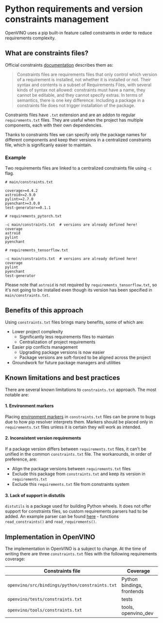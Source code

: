 # Python requirements and version constraints management

OpenVINO uses a pip built-in feature called constraints in order to reduce requirements complexity. 

## What are constraints files?

Official constraints [documentation](https://pip.pypa.io/en/stable/user_guide/#constraints-files) describes them as:
> Constraints files are requirements files that only control which version of a requirement is installed, not whether it is installed or not. Their syntax and contents is a subset of Requirements Files, with several kinds of syntax not allowed: constraints must have a name, they cannot be editable, and they cannot specify extras. In terms of semantics, there is one key difference: Including a package in a constraints file does not trigger installation of the package.

Constraints files have `.txt` extension and are an addon to regular `requirements.txt` files. They are useful when the project has multiple components, each with their own dependencies.

Thanks to constraints files we can specify only the package names for different components and keep their versions in a centralized constraints file, which is significanly easier to maintain. 


### Example
Two requirements files are linked to a centralized constraints file using `-c` flag.

```text
# main/constraints.txt

coverage>=4.4.2
astroid>=2.9.0
pylint>=2.7.0
pyenchant>=3.0.0
test-generator==0.1.1
```

```text
# requirements_pytorch.txt

-c main/constraints.txt  # versions are already defined here!
coverage
astroid
pylint
pyenchant
```

```text
# requirements_tensorflow.txt

-c main/constraints.txt  # versions are already defined here!
coverage
pylint
pyenchant
test-generator
```

Please note that `astroid` is not required by `requirements_tensorflow.txt`, so it's not going to be installed even though its version has been specified in `main/constraints.txt`.

## Benefits of this approach

Using `constraints.txt` files brings many benefits, some of which are:
- Lower project complexity
    - Significantly less requirements files to maintain
    - Centralization of project requirements
- Easier pip conflicts management
    - Upgrading package versions is now easier
    - Package versions are soft-forced to be aligned across the project
- Groundwork for future package managers and utilities

## Known limitations and best practices

There are several known limitations to `constraints.txt` approach. The most notable are:

#### 1. Environment markers
Placing [environment markers](https://peps.python.org/pep-0508/) in `constraints.txt` files can be prone to bugs due to how pip resolver interprets them. Markers should be placed only in `requirements.txt` files unless it is certain they will work as intended.

#### 2. Inconsistent version requirements
If a package version differs between `requirements.txt` files, it can't be unified in the common `constraints.txt` file. The workarounds, in order of preference, are:
- Align the package versions between `requirements.txt` files
- Exclude this package from `constraints.txt` and keep its version in `requirements.txt`
- Exclude this `requirements.txt` file from constraints system

#### 3. Lack of support in distutils
`distutils` is a package used for building Python wheels. It does not offer support for constraints files, so custom requirements parsers had to be added. An example parser can be found [here](https://github.com/openvinotoolkit/openvino/blob/master/tools/mo/setup.py) - functions `read_constraints()` and `read_requirements()`.

## Implementation in OpenVINO
The implementation in OpenVINO is a subject to change. At the time of writing there are three `constraints.txt` files with the following requirements coverage:

|Constraints file                               |Coverage                   |
|-----------------------------------------------|---------------------------|
|`openvino/src/bindings/python/constraints.txt` |Python bindings, frontends |
|`openvino/tests/constraints.txt`               |tests                      |
|`openvino/tools/constraints.txt`               |tools, openvino_dev        |
